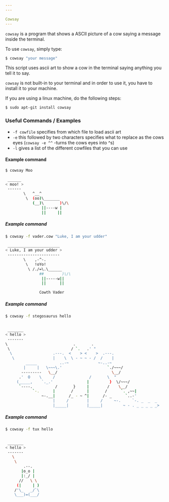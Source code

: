 ```yaml
---
---

Cowsay
---
```

`cowsay` is a program that shows a ASCII picture of a cow saying a message inside the terminal.

To use `cowsay`, simply type:

~~~bash
$ cowsay "your message"
~~~
<!--more-->
This script uses ascii art to show a cow in the terminal saying anything you tell it to say.

`cowsay`  is not built-in to your terminal and in order to use it, you have to install it to your machine. 

If you are using a linux machine, do the following steps:

~~~bash
$ sudo apt-git install cowsay
~~~

### Useful Commands / Examples 
- `-f cowfile` specifies from which file to load ascii art
- `-e` this followed by two characters specifies what to replace as the cows eyes (`cowsay -e ^^` -turns the cows eyes into ^s)
- `-l` gives a list of the different cowfiles that you can use

#### Example command
~~~bash
$ cowsay Moo
~~~
~~~ bash
 ______ 
< moo! >
 ------ 
        \   ^__^
         \  (oo)\_______
            (__)\       )\/\
                ||----w |
                ||     ||
~~~

##### Example command
~~~bash
$ cowsay -f vader.cow "Luke, I am your udder"
~~~
~~~ bash
 _______________________
< Luke, I am your udder >
 -----------------------
        \    ,-^-.
         \   !oYo!
          \ /./=\.\______
               ##        )\/\
                ||-----w||
                ||      ||

               Cowth Vader
~~~

##### Example command

~~~ bash
$ cowsay -f stegosaurus hello
~~~

~~~ bash

 _______
< hello >
 -------
\                             .       .
 \                           / `.   .' " 
  \                  .---.  <    > <    >  .---.
   \                 |    \  \ - ~ ~ - /  /    |
         _____          ..-~             ~-..-~
        |     |   \~~~\.'                    `./~~~/
       ---------   \__/                        \__/
      .'  O    \     /               /       \  " 
     (_____,    `._.'               |         }  \/~~~/
      `----.          /       }     |        /    \__/
            `-.      |       /      |       /      `. ,~~|
                ~-.__|      /_ - ~ ^|      /- _      `..-'   
                     |     /        |     /     ~-.     `-. _  _  _
                     |_____|        |_____|         ~ - . _ _ _ _ _>


~~~

##### Example command

~~~ bash 
$ cowsay -f tux hello
~~~
 
~~~ bash

 _______
< hello >
 -------
   \
    \
        .--.
       |o_o |
       |:_/ |
      //   \ \
     (|     | )
    /'\_   _/`\
    \___)=(___/

~~~~




